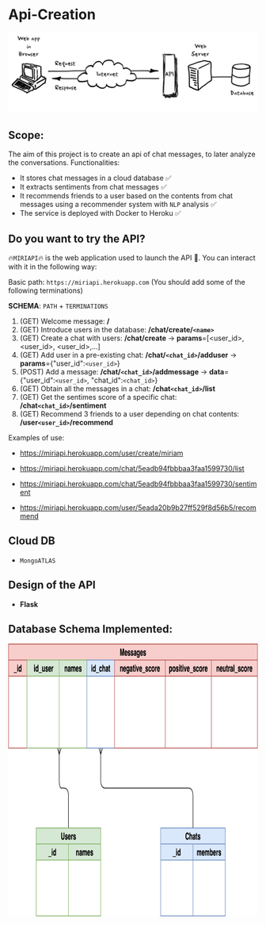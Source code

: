 # Api-Creation

<p align="center">
 <img src="./images/api.png"/>
</p>

## Scope:

The aim of this project is to create an api of chat messages, to later analyze the conversations. Functionalities:

- It stores chat messages in a cloud database ✅
- It extracts sentiments from chat messages ✅
- It recommends friends to a user based on the contents from chat messages using a recommender system with `NLP` analysis ✅
- The service is deployed with Docker to Heroku ✅

## Do you want to try the API? 

🔥`MIRIAPI`🔥 is the web application used to launch the API 🚀. You can interact with it in the following way:

Basic path: `https://miriapi.herokuapp.com` (You should add some of the following terminations)

**SCHEMA**: `PATH` + `TERMINATIONS` 

1) (GET) Welcome message: **/**
2) (GET) Introduce users in the database: **/chat/create/`<name>`**
3) (GET) Create a chat with users: **/chat/create** -> **params**=[<user_id>, <user_id>, <user_id>,...]
4) (GET) Add user in a pre-existing chat: **/chat/`<chat_id>`/adduser** -> **params**={"user_id":`<user_id>`}
5) (POST) Add a message: **/chat/`<chat_id>`/addmessage** -> **data**={"user_id":`<user_id>`, "chat_id":`<chat_id>`}
6) (GET) Obtain all the messages in a chat: **/chat`<chat_id>`/list**
7) (GET) Get the sentimes score of a specific chat: **/chat`<chat_id>`/sentiment**
8) (GET) Recommend 3 friends to a user depending on chat contents: **/user`<user_id>`/recommend**

Examples of use:

- https://miriapi.herokuapp.com/user/create/miriam 

- https://miriapi.herokuapp.com/chat/5eadb94fbbbaa3faa1599730/list 

- https://miriapi.herokuapp.com/chat/5eadb94fbbbaa3faa1599730/sentiment

- https://miriapi.herokuapp.com/user/5eada20b9b27ff529f8d56b5/recommend

## Cloud DB 

- `MongoATLAS`

## Design of the API

- **Flask** 

## Database Schema Implemented:

<p align="center">
 <img src="./images/db.png" width="950" height="550"/>
</p>

